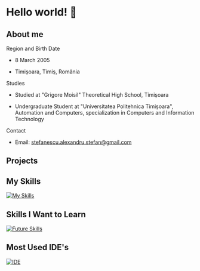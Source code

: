 # Hello world! 👋
## About me
Region and Birth Date
* 8 March 2005

* Timișoara, Timiș, România

Studies
* Studied at "Grigore Moisil" Theoretical High School, Timișoara

* Undergraduate Student at "Universitatea Politehnica Timișoara", Automation and Computers, specialization in Computers and Information Technology

Contact
* Email: stefanescu.alexandru.stefan@gmail.com

## Projects
## My Skills
[![My Skills](https://skillicons.dev/icons?i=c,cpp,py,matlab&theme=dark)](https://skillicons.dev)
## Skills I Want to Learn
[![Future Skills](https://skillicons.dev/icons?i=html,css,js,react,java&theme=dark)](https://skillicons.dev)
## Most Used IDE's
[![IDE](https://skillicons.dev/icons?i=emacs,vscode,pycharm&theme=dark)](https://skillicons.dev)
<!--
**Alexandru005/Alexandru005** is a ✨ _special_ ✨ repository because its `README.md` (this file) appears on your GitHub profile.

Here are some ideas to get you started:

- 🔭 I’m currently working on ...
- 🌱 I’m currently learning ...
- 👯 I’m looking to collaborate on ...
- 🤔 I’m looking for help with ...
- 💬 Ask me about ...
- 📫 How to reach me: ...
- 😄 Pronouns: ...
- ⚡ Fun fact: ...
-->
